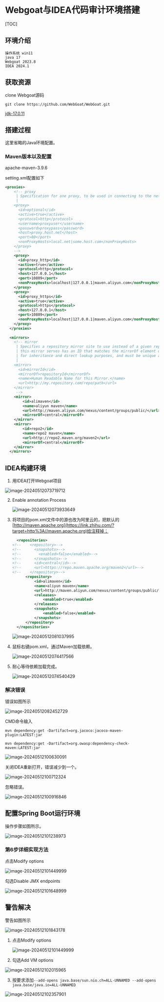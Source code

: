 # Webgoat与IDEA代码审计环境搭建

[TOC]

## 环境介绍

```
操作系统 win11
java 17
Webgoat 2023.8
IDEA 2024.1
```

## 获取资源

clone Webgoat源码

```
git clone https://github.com/WebGoat/WebGoat.git
```

[jdk-17.0.11](https://download.oracle.com/java/17/latest/jdk-17_windows-x64_bin.zip)

## 搭建过程

这里省略的Java环境配置。

### Maven版本以及配置

apache-maven-3.9.6

setting.xml配置如下

```xml
<proxies>
    <!-- proxy
     | Specification for one proxy, to be used in connecting to the network.
     |
    <proxy>
      <id>optional</id>
      <active>true</active>
      <protocol>http</protocol>
      <username>proxyuser</username>
      <password>proxypass</password>
      <host>proxy.host.net</host>
      <port>80</port>
      <nonProxyHosts>local.net|some.host.com</nonProxyHosts>
    </proxy>
    -->
    <proxy>
      <id>proxy_http</id>
      <active>true</active>
      <protocol>http</protocol>
      <host>127.0.0.1</host>
      <port>10809</port>
      <nonProxyHosts>localhost|127.0.0.1|maven.aliyun.com</nonProxyHosts>
    </proxy>
    <proxy>
      <id>proxy_https</id>
      <active>true</active>
      <protocol>https</protocol>
      <host>127.0.0.1</host>
      <port>10809</port>
      <nonProxyHosts>localhost|127.0.0.1|maven.aliyun.com</nonProxyHosts>
    </proxy>
  </proxies>
  
  <mirrors>
    <!-- mirror
     | Specifies a repository mirror site to use instead of a given repository. The repository that
     | this mirror serves has an ID that matches the mirrorOf element of this mirror. IDs are used
     | for inheritance and direct lookup purposes, and must be unique across the set of mirrors.
     |
    <mirror>
      <id>mirrorId</id>
      <mirrorOf>repositoryId</mirrorOf>
      <name>Human Readable Name for this Mirror.</name>
      <url>http://my.repository.com/repo/path</url>
    </mirror>
     -->
    <mirror>
        <id>alimaven</id>
        <name>aliyun maven</name>
        <url>http://maven.aliyun.com/nexus/content/groups/public/</url>
        <mirrorOf>central</mirrorOf>
    </mirror>
    <mirror>
        <id>repo2</id>
        <name>repo2 maven</name>
        <url>http://repo2.maven.org/maven2</url>
        <mirrorOf>central</mirrorOf>
    </mirror>
  </mirrors>
```

## IDEA构建环境

1. 用IDEA打开Webgoat项目

![image-20240512073719712](./assets/image-20240512073719712.png)

2. Enable annotation Process

   ![image-20240512073933649](./assets/image-20240512073933649.png)

3. 将项目的pom.xml文件中的源也改为阿里云的，把默认的[http://maven.apache.org](https://link.zhihu.com/?target=http%3A//maven.apache.org)给注释掉；

   ```xml
     <repositories>
   <!--    <repository>-->
   <!--      <snapshots>-->
   <!--        <enabled>false</enabled>-->
   <!--      </snapshots>-->
   <!--      <id>central</id>-->
   <!--      <url>https://repo.maven.apache.org/maven2</url>-->
   <!--    </repository>-->
         <repository>
             <id>alimaven</id>
             <name>aliyun maven</name>
             <url>http://maven.aliyun.com/nexus/content/groups/public/</url>
             <releases>
                 <enabled>true</enabled>
             </releases>
             <snapshots>
                 <enabled>false</enabled>
             </snapshots>
         </repository>
     </repositories>
   ```

   ![image-20240512081037995](./assets/image-20240512081037995.png)

4. 鼠标右键pom.xml，通过Maven加载依赖。

   ![image-20240512074417566](./assets/image-20240512074417566.png)

4. 耐心等待依赖加载完成。

   ![image-20240512074540429](./assets/image-20240512074540429.png)

### 解决错误

错误如图所示

![image-20240512082452729](./assets/image-20240512082452729.png)

CMD命令输入

```
mvn dependency:get -Dartifact=org.jacoco:jacoco-maven-plugin:LATEST:jar
```

```
mvn dependency:get -Dartifact=org.owasp:dependency-check-maven:LATEST:jar
```

![image-20240512100630091](./assets/image-20240512100630091.png)

关闭IDEA重新打开，错误减少到一个。

![image-20240512100712324](./assets/image-20240512100712324.png)

忽略错误。

![image-20240512100916846](./assets/image-20240512100916846.png)

## 配置Spring Boot运行环境

操作步骤如图所示。

![image-20240512101238973](./assets/image-20240512101238973.png)

### 第6步详细实现方法

点击Modify options

![image-20240512101449999](./assets/image-20240512101449999.png)

勾选Disable JMX endpoints

![image-20240512101648999](./assets/image-20240512101648999.png)

## 警告解决

警告如图所示

![image-20240512101843178](./assets/image-20240512101843178.png)

1. 点击Modify options

   ![image-20240512101449999](./assets/image-20240512101449999.png)

2. 勾选Add VM options

![image-20240512102015965](./assets/image-20240512102015965.png)

3. 按要求添加`--add-opens java.base/sun.nio.ch=ALL-UNNAMED --add-opens java.base/java.io=ALL-UNNAMED`

![image-20240512102357901](./assets/image-20240512102357901.png)